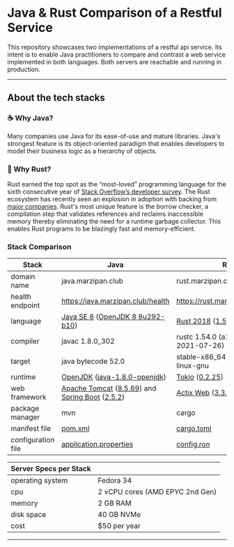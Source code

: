 # Java & Rust Comparison of a Restful Service

This repository showcases two implementations of a restful api service. Its intent is to enable Java practitioners to compare and contrast a web service implemented in both languages. Both servers are reachable and running in production.
___
## About the tech stacks

### ☕️ Why Java?
Many companies use Java for its ease-of-use and mature libraries.
Java's strongest feature is its object-oriented paradigm that enables developers to model their business logic as a hierarchy of objects.

### 🦀 Why Rust?
Rust earned the top spot as the “most-loved” programming language for the sixth consecutive year of [Stack Overflow’s developer survey]. The Rust ecosystem has recently seen an explosion in adoption with backing from [major companies]. Rust's most unique feature is the borrow checker, a compilation step that validates references and reclaims inaccessible memory thereby eliminating the need for a runtime garbage collector. This enables Rust programs to be blazingly fast and memory-efficient.

[Stack Overflow’s developer survey]: https://stackoverflow.blog/2020/06/05/why-the-developers-who-use-rust-love-it-so-much/
[major companies]: https://foundation.rust-lang.org/members/

### Stack Comparison

| Stack              | Java                                                   | Rust                                |
| ------------------ | ------------------------------------------------------ | ----------------------------------- |
| domain name        | java.marzipan.club                                     | rust.marzipan.club                  |
| health endpoint    | https://java.marzipan.club/health                      | https://rust.marzipan.club/health   |
| language           | [Java SE 8] ([OpenJDK 8 8u292-b10])                    | [Rust 2018] ([1.54.0])              |
| compiler           | javac 1.8.0_302                                        | rustc 1.54.0 (a178d0322 2021-07-26) |
| target             | java bytecode 52.0                                     | stable-x86_64-unknown-linux-gnu     |
| runtime            | [OpenJDK] ([java-1.8.0-openjdk])                       | [Tokio] ([0.2.25])                  |
| web framework      | [Apache Tomcat] ([8.5.69]) and [Spring Boot] ([2.5.2]) | [Actix Web] ([3.3.2])               |
| package manager    | mvn                                                    | cargo                               |
| manifest file      | [pom.xml]                                              | [cargo.toml]                        |
| configuration file | [application.properties]                               | [config.ron]                        |


[Java SE 8]: https://docs.oracle.com/javase/8
[OpenJDK 8 8u292-b10]: https://mail.openjdk.java.net/pipermail/jdk8u-dev/2021-April/013680.html

[Rust 2018]: https://www.rust-lang.org
[1.54.0]: https://blog.rust-lang.org/2021/07/29/Rust-1.54.0.html

[OpenJDK]: https://openjdk.java.net
[java-1.8.0-openjdk]: https://openjdk.java.net/install

[Tokio]:https://tokio.rs
[0.2.25]: https://crates.io/crates/tokio/0.2.25

[Apache Tomcat]: https://tomcat.apache.org
[8.5.69]: https://tomcat.apache.org/download-80.cgi#8.5.69

[Spring Boot]: https://spring.io
[2.5.2]: https://github.com/spring-projects/spring-boot/tree/v2.5.2

[Actix Web]: https://actix.rs
[3.3.2]: https://crates.io/crates/actix-web/3.3.2

[pom.xml]: java/pom.xml
[cargo.toml]: rust/cargo.toml

[application.properties]: java/src/main/resources/application.properties
[config.ron]: rust/config.ron


| Server Specs per Stack |                                  |
| ---------------------- | -------------------------------- |
| operating system       | Fedora 34                        |
| cpu                    | 2  vCPU cores (AMD EPYC 2nd Gen) |
| memory                 | 2 GB RAM                         |
| disk space             | 40 GB NVMe                       |
| cost                   | $50 per year                     |
---
